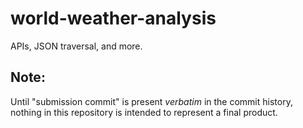 # world-weather-analysis
APIs, JSON traversal, and more.

## Note:

Until "submission commit" is present *verbatim* in the commit history, nothing in this repository is intended to represent a final product.
